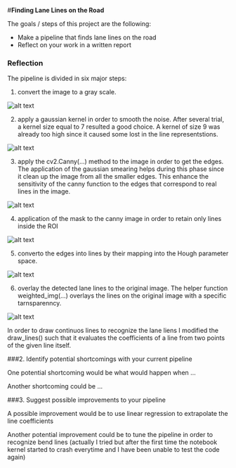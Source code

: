 #**Finding Lane Lines on the Road** 

The goals / steps of this project are the following:
* Make a pipeline that finds lane lines on the road
* Reflect on your work in a written report

### Reflection

The pipeline is divided in six major steps:

1. convert the image to a gray scale.


![alt text](https://github.com/fvmassoli/fem-CarND-LaneLines-P1/blob/master/outputs/gray_scale.png)

2. apply a gaussian kernel in order to smooth the noise. After several trial, a kernel size equal to 7 resulted a good choice. A kernel of size 9 was already too high since it caused some lost in the line representstions.

![alt text](https://github.com/fvmassoli/fem-CarND-LaneLines-P1/blob/master/outputs/blur.png)

3. apply the cv2.Canny(...) method to the image in order to get the edges. The application of the gaussian smearing helps during this phase since it clean up the image from all the smaller edges. This enhance the sensitivity of the canny function to the edges that correspond to real lines in the image.

![alt text](https://github.com/fvmassoli/fem-CarND-LaneLines-P1/blob/master/outputs/canny.png)

4. application of the mask to the canny image in order to retain only lines inside the ROI

![alt text](https://github.com/fvmassoli/fem-CarND-LaneLines-P1/blob/master/outputs/masked_canny.png)

5. converto the edges into lines by their mapping into the Hough parameter space.

![alt text](https://github.com/fvmassoli/fem-CarND-LaneLines-P1/blob/master/outputs/lines.png)

6. overlay the detected lane lines to the original image. The helper function weighted_img(...) overlays the lines on the original image with a specific tarnsparenncy. 

![alt text](https://github.com/fvmassoli/fem-CarND-LaneLines-P1/blob/master/outputs/lane_lines_final_result.png)

In order to draw continuos lines to recognize the lane liens I modified the draw_lines() such that it evaluates the coefficients of a line from two points of the given line itself.


###2. Identify potential shortcomings with your current pipeline


One potential shortcoming would be what would happen when ... 

Another shortcoming could be ...


###3. Suggest possible improvements to your pipeline

A possible improvement would be to use linear regression to extrapolate the line coefficients

Another potential improvement could be to tune the pipeline in order to recognize bend lines (actually I tried but after the first time the notebook kernel started to crash everytime and I have been unable to test the code again)

